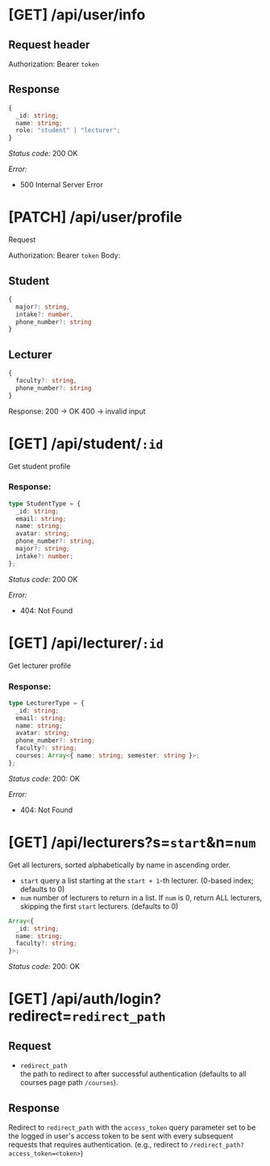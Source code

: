 # [GET] /api/user/info

## Request header

Authorization: Bearer `token`

## Response

```ts
{
  _id: string;
  name: string;
  role: "student" | "lecturer";
}
```

_Status code:_ 200 OK

_Error:_

- 500 Internal Server Error

# [PATCH] /api/user/profile

Request

Authorization: Bearer `token`
Body:

## Student

```ts
{
  major?: string,
  intake?: number,
  phone_number?: string
}
```

## Lecturer

```ts
{
  faculty?: string,
  phone_number?: string
}
```

Response:
200 -> OK
400 -> invalid input

# [GET] /api/student/`:id`

Get student profile

### Response:

```ts
type StudentType = {
  _id: string;
  email: string;
  name: string;
  avatar: string;
  phone_number?: string;
  major?: string;
  intake?: number;
};
```

_Status code:_ 200 OK

_Error:_

- 404: Not Found

# [GET] /api/lecturer/`:id`

Get lecturer profile

### Response:

```ts
type LecturerType = {
  _id: string;
  email: string;
  name: string;
  avatar: string;
  phone_number?: string;
  faculty?: string;
  courses: Array<{ name: string; semester: string }>;
};
```

_Status code:_ 200: OK

_Error:_

- 404: Not Found

# [GET] /api/lecturers?s=`start`&n=`num`

Get all lecturers, sorted alphabetically by name in ascending order.

- `start`
  query a list starting at the `start + 1`-th lecturer. (0-based index; defaults
  to 0)
- `num`
  number of lecturers to return in a list. If `num` is 0, return ALL lecturers,
  skipping the first `start` lecturers. (defaults to 0)

```ts
Array<{
  _id: string;
  name: string;
  faculty?: string;
}>;
```

_Status code:_ 200: OK

# [GET] /api/auth/login?redirect=`redirect_path`

## Request

- `redirect_path`  
  the path to redirect to after successful authentication (defaults to all
  courses page path `/courses`).

## Response

Redirect to `redirect_path` with the `access_token` query parameter set to be
the logged in user's access token to be sent with every subsequent requests that
requires authentication. (e.g., redirect to
`/redirect_path?access_token=<token>`)
